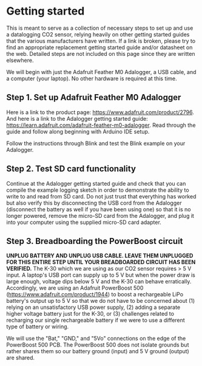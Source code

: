 # Getting started
This is meant to serve as a collection of necessary steps to set up and use a datalogging CO2 sensor, relying heavily on other getting started guides that the various manufacturers have written. If a link is broken, please try to find an appropriate replacement getting started guide and/or datasheet on the web. Detailed steps are not included on this page since they are written elsewhere.

We will begin with just the Adafruit Feather M0 Adalogger, a USB cable, and a computer (your laptop). No other hardware is required at this time.

## Step 1. Set up Adafruit Feather M0 Adalogger
Here is a link to the product page: https://www.adafruit.com/product/2796. And here is a link to the Adalogger getting started guide: https://learn.adafruit.com/adafruit-feather-m0-adalogger. Read through the guide and follow along beginning with Arduino IDE setup.

Follow the instructions through Blink and test the Blink example on your Adalogger. 

## Step 2. Test SD card functionality
Continue at the Adalogger getting started guide and check that you can compile the example logging sketch in order to demonstrate the ability to write to and read from SD card. Do not just trust that everything has worked but also verify this by disconnecting the USB cord from the Adalogger (disconnect the battery as well if you have been using one) so that it is no longer powered, remove the micro-SD card from the Adalogger, and plug it into your computer using the supplied micro-SD card adapter.

## Step 3. Breadboarding the PowerBoost circuit
**UNPLUG BATTERY AND UNPLUG USB CABLE. LEAVE THEM UNPLUGGED FOR THIS ENTIRE STEP UNTIL YOUR BREADBOARDED CIRCUIT HAS BEEN VERIFIED.**
The K-30 which we are using as our CO2 sensor requires > 5 V input. A laptop's USB port can supply up to 5 V but when the power draw is large enough, voltage dips below 5 V and the K-30 can behave erratically. Accordingly, we are using an Adafruit PowerBoost 500 (https://www.adafruit.com/product/1944) to boost a rechargeable LiPo battery's output up to 5 V so that we do not have to be concerned about (1) relying on an unsatisfactory USB power supply, (2) adding a separate higher voltage battery just for the K-30, or (3) challenges related to recharging our single rechargeable battery if we were to use a different type of battery or wiring.

We will use the "Bat," "GND," and "5Vo" connections on the edge of the PowerBoost 500 PCB. The PowerBoost 500 does not isolate grounds but rather shares them so our battery ground (input) and 5 V ground (output) are shared.